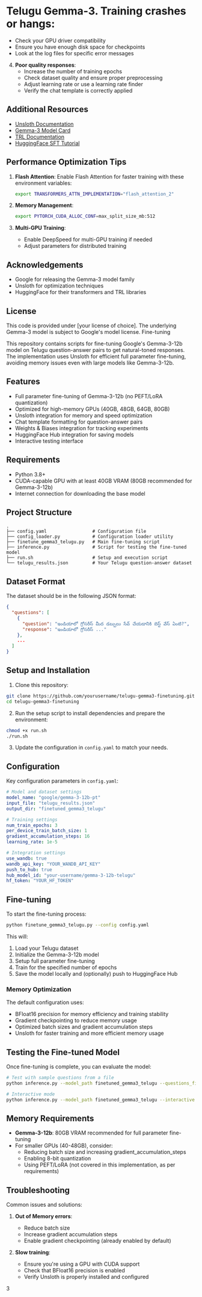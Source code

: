 # Telugu Gemma-3. **Training crashes or hangs**:
   - Check your GPU driver compatibility
   - Ensure you have enough disk space for checkpoints
   - Look at the log files for specific error messages

4. **Poor quality responses**:
   - Increase the number of training epochs
   - Check dataset quality and ensure proper preprocessing
   - Adjust learning rate or use a learning rate finder
   - Verify the chat template is correctly applied

## Additional Resources

- [Unsloth Documentation](https://github.com/unslothai/unsloth)
- [Gemma-3 Model Card](https://huggingface.co/google/gemma-3-12b-pt)
- [TRL Documentation](https://huggingface.co/docs/trl/index)
- [HuggingFace SFT Tutorial](https://huggingface.co/docs/trl/sft_trainer)

## Performance Optimization Tips

1. **Flash Attention**: Enable Flash Attention for faster training with these environment variables:
   ```bash
   export TRANSFORMERS_ATTN_IMPLEMENTATION="flash_attention_2"
   ```

2. **Memory Management**:
   ```bash
   export PYTORCH_CUDA_ALLOC_CONF=max_split_size_mb:512
   ```

3. **Multi-GPU Training**:
   - Enable DeepSpeed for multi-GPU training if needed
   - Adjust parameters for distributed training

## Acknowledgements

- Google for releasing the Gemma-3 model family
- Unsloth for optimization techniques
- HuggingFace for their transformers and TRL libraries

## License

This code is provided under [your license of choice]. The underlying Gemma-3 model is subject to Google's model license. Fine-tuning

This repository contains scripts for fine-tuning Google's Gemma-3-12b model on Telugu question-answer pairs to get natural-toned responses. The implementation uses Unsloth for efficient full parameter fine-tuning, avoiding memory issues even with large models like Gemma-3-12b.

## Features

- Full parameter fine-tuning of Gemma-3-12b (no PEFT/LoRA quantization)
- Optimized for high-memory GPUs (40GB, 48GB, 64GB, 80GB)
- Unsloth integration for memory and speed optimization
- Chat template formatting for question-answer pairs
- Weights & Biases integration for tracking experiments
- HuggingFace Hub integration for saving models
- Interactive testing interface

## Requirements

- Python 3.8+
- CUDA-capable GPU with at least 40GB VRAM (80GB recommended for Gemma-3-12b)
- Internet connection for downloading the base model

## Project Structure

```
.
├── config.yaml                 # Configuration file
├── config_loader.py            # Configuration loader utility
├── finetune_gemma3_telugu.py   # Main fine-tuning script
├── inference.py                # Script for testing the fine-tuned model
├── run.sh                      # Setup and execution script
└── telugu_results.json         # Your Telugu question-answer dataset
```

## Dataset Format

The dataset should be in the following JSON format:

```json
{
  "questions": [
    {
      "question": "ఇండియాలో గ్రోసరీస్ మీద డబ్బులు సేవ్ చేయడానికి బెస్ట్ వేస్ ఏంటి?",
      "response": "ఇండియాలో గ్రోసరీస్ ..."
    },
    ...
  ]
}
```

## Setup and Installation

1. Clone this repository:

```bash
git clone https://github.com/yourusername/telugu-gemma3-finetuning.git
cd telugu-gemma3-finetuning
```

2. Run the setup script to install dependencies and prepare the environment:

```bash
chmod +x run.sh
./run.sh
```

3. Update the configuration in `config.yaml` to match your needs.

## Configuration

Key configuration parameters in `config.yaml`:

```yaml
# Model and dataset settings
model_name: "google/gemma-3-12b-pt"
input_file: "telugu_results.json"
output_dir: "finetuned_gemma3_telugu"

# Training settings
num_train_epochs: 3
per_device_train_batch_size: 1
gradient_accumulation_steps: 16
learning_rate: 1e-5

# Integration settings
use_wandb: true
wandb_api_key: "YOUR_WANDB_API_KEY"
push_to_hub: true
hub_model_id: "your-username/gemma-3-12b-telugu"
hf_token: "YOUR_HF_TOKEN"
```

## Fine-tuning

To start the fine-tuning process:

```bash
python finetune_gemma3_telugu.py --config config.yaml
```

This will:
1. Load your Telugu dataset
2. Initialize the Gemma-3-12b model
3. Setup full parameter fine-tuning 
4. Train for the specified number of epochs
5. Save the model locally and (optionally) push to HuggingFace Hub

### Memory Optimization

The default configuration uses:
- BFloat16 precision for memory efficiency and training stability
- Gradient checkpointing to reduce memory usage
- Optimized batch sizes and gradient accumulation steps
- Unsloth for faster training and more efficient memory usage

## Testing the Fine-tuned Model

Once fine-tuning is complete, you can evaluate the model:

```bash
# Test with sample questions from a file
python inference.py --model_path finetuned_gemma3_telugu --questions_file test_questions.json

# Interactive mode
python inference.py --model_path finetuned_gemma3_telugu --interactive
```

## Memory Requirements

- **Gemma-3-12b**: 80GB VRAM recommended for full parameter fine-tuning
- For smaller GPUs (40-48GB), consider:
  - Reducing batch size and increasing gradient_accumulation_steps
  - Enabling 8-bit quantization
  - Using PEFT/LoRA (not covered in this implementation, as per requirements)

## Troubleshooting

Common issues and solutions:

1. **Out of Memory errors**:
   - Reduce batch size
   - Increase gradient accumulation steps
   - Enable gradient checkpointing (already enabled by default)

2. **Slow training**:
   - Ensure you're using a GPU with CUDA support
   - Check that BFloat16 precision is enabled
   - Verify Unsloth is properly installed and configured

3
